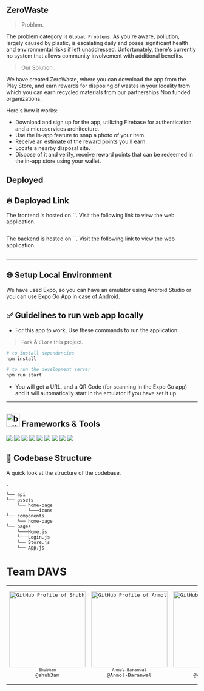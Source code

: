## ZeroWaste

> Problem.

The problem category is `Global Problems`. As you're aware, pollution, largely caused by plastic, is escalating daily and poses significant health and environmental risks if left unaddressed. Unfortunately, there's currently no system that allows community involvement with additional benefits.

> Our Solution.

We have created ZeroWaste, where you can download the app from the Play Store, and earn rewards for disposing of wastes in your locality from which you can earn recycled materials from our partnerships Non funded organizations. 

Here's how it works:
- Download and sign up for the app, utilizing Firebase for authentication and a microservices architecture.
- Use the in-app feature to snap a photo of your item.
- Receive an estimate of the reward points you'll earn.
- Locate a nearby disposal site.
- Dispose of it and verify, receive reward points that can be redeemed in the in-app store using your wallet.

## Deployed

## :fire: Deployed Link ##

The frontend is hosted on ``. Visit the following link to view the web application.

```

```

The backend is hosted on ``. Visit the following link to view the web application.

```

```

<hr>

## 🌐 Setup Local Environment

We have used Expo, so you can have an emulator using Android Studio or you can use Expo Go App in case of Android.

## ✅ Guidelines to run web app locally

- For this app to work, Use these commands to run the application

> `Fork` & `Clone` this project. 

```bash
# to install dependencies 
npm install

# to run the development server
npm run start
```

- You will get a URL, and a QR Code (for scanning in the Expo Go app) and it will automatically start in the emulator if you have set it up.

<hr>

## <img src="https://user-images.githubusercontent.com/74038190/221857984-5bf77e81-6f65-4502-a7c8-f29a978efb3f.png" alt="bullseye" width="35" /> Frameworks & Tools

<img src="https://img.shields.io/badge/React_Native-20232A?style=for-the-badge&logo=react&logoColor=61DAFB" /> <img src="https://img.shields.io/badge/JavaScript-323330?style=for-the-badge&logo=javascript&logoColor=F7DF1E" />
<img src="https://img.shields.io/badge/CSS3-1572B6?style=for-the-badge&logo=css3&logoColor=white" />
<img src="https://img.shields.io/badge/Tailwind_CSS-38B2AC?style=for-the-badge&logo=tailwind-css&logoColor=white" />
<img src="https://img.shields.io/badge/npm-CB3837?style=for-the-badge&logo=npm&logoColor=white" />
<img src="https://img.shields.io/badge/Postman-FF6C37?style=for-the-badge&logo=Postman&logoColor=white" />
<img src="https://img.shields.io/badge/GIT-E44C30?style=for-the-badge&logo=git&logoColor=white" />
<img src="https://img.shields.io/badge/GitHub-100000?style=for-the-badge&logo=github&logoColor=white" />
<img src="https://img.shields.io/badge/Adobe%20XD-470137?style=for-the-badge&logo=Adobe%20XD&logoColor=#FF61F6" />

## 📂 Codebase Structure

A quick look at the structure of the codebase.

```
.

└── api
└── assets
    └── home-page
        └───icons
└── components
    └── home-page
└── pages
    └───Home.js
    └───Login.js
    └── Store.js
    └── App.js

```

# Team DAVS

<table>
<td align="center" width="200"><pre><a href="https://github.com/shub3am"><img src="https://avatars.githubusercontent.com/u/77344771?v=4" width="200" alt="GitHub Profile of Shubham" /><br><sub>Shubham</sub></a><br>@shub3am</pre></td>
<td align="center" width="200"><pre><a href="https://github.com/Anmol-Baranwal"><img src="https://avatars.githubusercontent.com/u/74038190?v=4" width="200" alt="GitHub Profile of Anmol Baranwal" /><br><sub>Anmol Baranwal</sub></a><br>@Anmol-Baranwal</pre></td>
<td align="center" width="200"><pre><a href="https://github.com/Vidip-Ghosh"><img src="https://avatars.githubusercontent.com/u/91741581?v=4" width="200" alt="GitHub Profile of Vidip Ghosh" /><br><sub>Vidip Ghosh</sub></a><br>@Vidip-Ghosh</pre></td>
<td align="center" width="200"><pre><a href="https://github.com/dinxsh"><img src="https://avatars.githubusercontent.com/u/90450035?v=4" width="200" alt="GitHub Profile of Dinesh" /><br><sub>Dinesh</sub></a><br>@dinxsh</pre></td>
</table>
